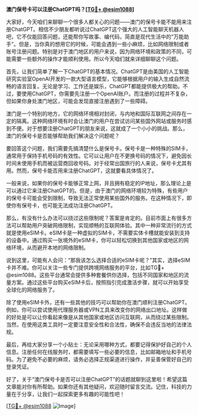 **澳门保号卡可以注册ChatGPT吗？[[TG💪+ @esim1088](https://t.me/s/esim1088)]**

大家好，今天咱们来聊聊一个很多人都关心的问题——澳门的保号卡能不能用来注册ChatGPT。相信不少朋友都听说过ChatGPT这个强大的人工智能聊天机器人吧，它不仅能回答问题，还能帮你写故事、编代码，简直是现代生活中的“万能助手”。但是，当你真的想用它的时候，可能会遇到一些小麻烦，比如网络限制或者账号注册问题。特别是对于澳门地区的用户来说，因为网络环境和政策的不同，可能需要一些额外的操作才能顺利使用。所以今天咱们就来详细聊聊这个问题。

首先，让我们简单了解一下ChatGPT的基本情况。ChatGPT是由美国的人工智能研究实验室OpenAI开发的一款大型语言模型，它能够根据用户的输入生成自然流畅的语言回复。无论是学习、工作还是娱乐，ChatGPT都能提供极大的帮助。不过，要使用ChatGPT，你需要先注册一个OpenAI账户。而注册的过程并不复杂，但如果你身处澳门地区，可能会发现直接注册遇到了一些障碍。

澳门是一个特别的地方，它的网络环境相对封闭，与内地和国际互联网之间存在一定的隔离。这种网络环境有时会让澳门的用户在尝试访问某些国外网站或服务时感到不便。对于想要注册ChatGPT的朋友来说，这就成了一个小小的挑战。那么，澳门的保号卡是否能够帮助我们解决这个问题呢？

要回答这个问题，我们需要先搞清楚什么是保号卡。保号卡是一种特殊的SIM卡，通常用于保持手机号码的有效性。它可以让用户在不更换号码的情况下，避免因长时间未使用手机而被运营商回收号码。对于经常出国旅行的人来说，保号卡尤其有用。然而，保号卡能否用来注册ChatGPT，这就要看具体情况了。

一般来说，如果你的保号卡能够正常上网，并且拥有稳定的IP地址，那么理论上是可以通过它来注册ChatGPT的。但是，由于澳门的网络环境较为特殊，有些用户的保号卡可能会受到限制，导致无法正常使用某些国外的服务。在这种情况下，即使你有保号卡，也可能无法成功注册ChatGPT。

那么，有没有什么办法可以绕过这些限制呢？答案是肯定的。目前市面上有很多方法可以帮助用户突破网络限制，实现顺畅的互联网体验。其中一种非常流行的方式就是使用eSIM卡。eSIM卡是一种虚拟的SIM卡，不需要实体卡槽就能安装到支持的设备中。通过购买一张境外的eSIM卡，你可以轻松切换到其他国家或地区的网络环境，从而避开本地的网络限制。

说到这里，可能有人会问：“那我该怎么选择合适的eSIM卡呢？”其实，选择eSIM卡并不难。你可以关注一些专门提供跨境网络服务的平台，比如TG💪+ @esim1088。这些平台通常会提供多种套餐供你选择，包括不同国家和地区的流量方案。通过这些平台购买eSIM卡后，按照指引完成激活步骤，就可以开始享受全球化的网络服务了。

除了使用eSIM卡外，还有一些其他的技巧可以帮助你在澳门顺利注册ChatGPT。例如，你可以尝试使用代理服务器或VPN工具来改变你的网络出口地址。这样做的好处是可以让你看起来像是从其他国家或地区访问互联网，从而绕过某些限制。当然，在使用这类工具时一定要注意安全性和合法性，确保不会违反当地的法律法规。

最后，再给大家分享一个小贴士：无论采用哪种方式，都要记得保护好自己的个人信息。注册任何在线服务时，都需要填写一些必要的信息，比如邮箱地址和手机号码。为了避免不必要的麻烦，请务必选择正规渠道进行操作，并妥善保管好自己的登录凭证。

好了，关于“澳门保号卡是否可以注册ChatGPT”的话题就聊到这里啦！希望这篇文章能对你有所帮助。如果你还有其他疑问，欢迎随时留言交流。记住，科技的力量在于分享，让我们一起探索更多有趣的可能性吧！

[[TG💪+ @esim1088](https://t.me/s/esim1088) ![Image](https://i.postimg.cc/4NQfJmqS/Snipaste-2025-05-13-00-14-12.png)]